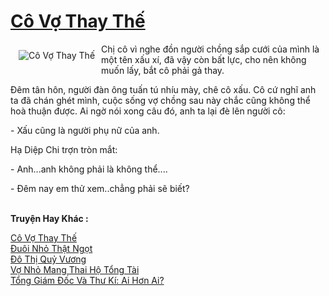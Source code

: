 <a href="https://utruyen.com/truyen/co-vo-thay-the/19243/" title="Cô Vợ Thay Thế"><h1>Cô Vợ Thay Thế</h1></a><div style="display:table"><img align="right" style="float: left; padding: 10px;" src="https://utruyen.com/images/story/200x260/co-vo-thay-the.jpg" alt="Cô Vợ Thay Thế">Chị cô vì nghe đồn người chồng sắp cưới của mình là một tên xấu xí, đã vậy còn bất lực, cho nên không muốn lấy, bắt cô phải gả thay.<p></p>Đêm tân hôn, người đàn ông tuấn tú nhíu mày, chê cô xấu. Cô cứ nghĩ anh ta đã chán ghét mình, cuộc sống vợ chồng sau này chắc cũng không thể hoà thuận được. Ai ngờ nói xong câu đó, anh ta lại đè lên người cô:<p></p>- Xấu cũng là người phụ nữ của anh.<p></p>Hạ Diệp Chi trợn tròn mắt:<p></p>- Anh...anh không phải là không thể....<p></p>- Đêm nay em thử xem..chẳng phải sẽ biết?</div><p><br><b>Truyện Hay Khác :</b></p><a href="https://utruyen.com/truyen/co-vo-thay-the/19243/" alt="Cô Vợ Thay Thế">Cô Vợ Thay Thế</a><br/><a href="https://utruyen.com/truyen/duoi-nho-that-ngot/18767/" alt="Đuôi Nhỏ Thật Ngọt">Đuôi Nhỏ Thật Ngọt</a><br/><a href="https://github.com/quanluxury/ngontinh_top100/tree/master/12834" alt="Đô Thị Quỷ Vương">Đô Thị Quỷ Vương</a><br/><a href="https://github.com/quanluxury/ngontinh_top100/tree/master/19167" alt="Vợ Nhỏ Mang Thai Hộ Tổng Tài">Vợ Nhỏ Mang Thai Hộ Tổng Tài</a><br/><a href="https://images.google.kr/url?q=https%3A%2F%2Futruyen.com%2Ftruyen%2Ftong-giam-doc-va-thu-ki-ai-hon-ai%2F19578%2F" alt="Tổng Giám Đốc Và Thư Kí: Ai Hơn Ai?">Tổng Giám Đốc Và Thư Kí: Ai Hơn Ai?</a><br/>